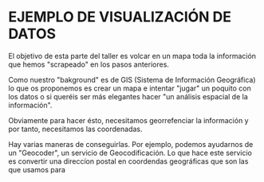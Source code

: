 # EJEMPLO DE VISUALIZACIÓN DE DATOS

El objetivo de esta parte del taller es volcar en un mapa toda la información que hemos "scrapeado" en los pasos anteriores.

Como nuestro "bakground" es de GIS (Sistema de Información Geográfica) lo que os proponemos es crear un mapa e intentar "jugar" un poquito con los datos o si queréis ser más elegantes hacer "un análisis espacial de la información".

Obviamente para hacer ésto, necesitamos georrefenciar la información y por tanto, necesitamos las coordenadas.

Hay varias maneras de conseguirlas. Por ejemplo, podemos ayudarnos de un "Geocoder", un servicio de Geocodificación. Lo que hace este servicio es convertir una direccíon postal en coordendas geográficas que son las que usamos para 




